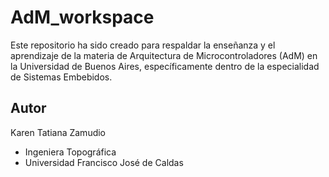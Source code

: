 # AdM_workspace
Este repositorio ha sido creado para respaldar la enseñanza y el aprendizaje de la materia de Arquitectura de Microcontroladores (AdM) en la Universidad de Buenos Aires, específicamente dentro de la especialidad de Sistemas Embebidos. 

## Autor

Karen Tatiana Zamudio 
- Ingeniera Topográfica 
- Universidad Francisco José de Caldas
